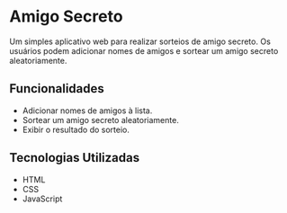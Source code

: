 # Amigo Secreto

Um simples aplicativo web para realizar sorteios de amigo secreto. Os usuários podem adicionar nomes de amigos e sortear um amigo secreto aleatoriamente.

## Funcionalidades

- Adicionar nomes de amigos à lista.
- Sortear um amigo secreto aleatoriamente.
- Exibir o resultado do sorteio.

## Tecnologias Utilizadas

- HTML
- CSS
- JavaScript
